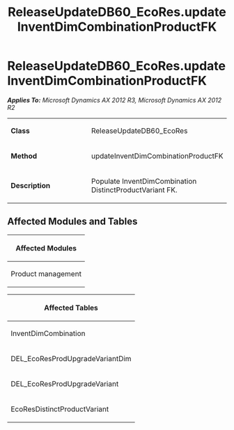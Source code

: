 ﻿---
title: ReleaseUpdateDB60_EcoRes.updateInventDimCombinationProductFK
TOCTitle: ReleaseUpdateDB60_EcoRes.updateInventDimCombinationProductFK
ms:assetid: f5385d83-6a1a-de33-b845-5a7f5fcb0c26
ms:mtpsurl: https://msdn.microsoft.com/en-us/library/JJ737540(v=AX.60)
ms:contentKeyID: 49712234
ms.date: 05/18/2015
mtps_version: v=AX.60
---

# ReleaseUpdateDB60\_EcoRes.updateInventDimCombinationProductFK 


_**Applies To:** Microsoft Dynamics AX 2012 R3, Microsoft Dynamics AX 2012 R2_

<table>
<colgroup>
<col style="width: 50%" />
<col style="width: 50%" />
</colgroup>
<tbody>
<tr class="odd">
<td><p><strong>Class</strong></p></td>
<td><p>ReleaseUpdateDB60_EcoRes</p></td>
</tr>
<tr class="even">
<td><p><strong>Method</strong></p></td>
<td><p>updateInventDimCombinationProductFK</p></td>
</tr>
<tr class="odd">
<td><p><strong>Description</strong></p></td>
<td><p>Populate InventDimCombination DistinctProductVariant FK.</p></td>
</tr>
</tbody>
</table>


## Affected Modules and Tables

<table>
<colgroup>
<col style="width: 100%" />
</colgroup>
<thead>
<tr class="header">
<th><p>Affected Modules</p></th>
</tr>
</thead>
<tbody>
<tr class="odd">
<td><p>Product management</p></td>
</tr>
</tbody>
</table>


<table>
<colgroup>
<col style="width: 100%" />
</colgroup>
<thead>
<tr class="header">
<th><p>Affected Tables</p></th>
</tr>
</thead>
<tbody>
<tr class="odd">
<td><p>InventDimCombination</p></td>
</tr>
<tr class="even">
<td><p>DEL_EcoResProdUpgradeVariantDim</p></td>
</tr>
<tr class="odd">
<td><p>DEL_EcoResProdUpgradeVariant</p></td>
</tr>
<tr class="even">
<td><p>EcoResDistinctProductVariant</p></td>
</tr>
</tbody>
</table>

  


